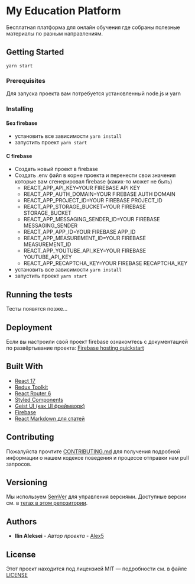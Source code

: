 # My Education Platform

Бесплатная платформа для онлайн обучения где собраны полезные материалы по разным направлениям.

## Getting Started

```
yarn start
```

### Prerequisites

Для запуска проекта вам потребуется установленный node.js и yarn

### Installing

#### Без firebase

* установить все зависимости ```yarn install```
* запустить проект ```yarn start```

#### С firebase

* Создать новый проект в firebase
* Создать .env файл в корне проекта и перенести свои значения которые вам сгенерировал firebase (каких-то может не быть)
  * REACT_APP_API_KEY=YOUR FIREBASE API KEY
  * REACT_APP_AUTH_DOMAIN=YOUR FIREBASE AUTH DOMAIN
  * REACT_APP_PROJECT_ID=YOUR FIREBASE PROJECT_ID
  * REACT_APP_STORAGE_BUCKET=YOUR FIREBASE STORAGE_BUCKET
  * REACT_APP_MESSAGING_SENDER_ID=YOUR FIREBASE MESSAGING_SENDER
  * REACT_APP_APP_ID=YOUR FIREBASE APP_ID
  * REACT_APP_MEASUREMENT_ID=YOUR FIREBASE MEASUREMENT_ID
  * REACT_APP_YOUTUBE_API_KEY=YOUR FIREBASE YOUTUBE_API_KEY
  * REACT_APP_RECAPTCHA_KEY=YOUR FIREBASE RECAPTCHA_KEY
* установить все зависимости ```yarn install```
* запустить проект ```yarn start```

## Running the tests

Тесты появятся позже...

## Deployment

Если вы настроили свой проект firebase ознакомтесь с документацией по развёртывание проекта: [Firebase hosting quickstart](https://firebase.google.com/docs/hosting/quickstart/)

## Built With
* [React 17](https://ru.reactjs.org/)
* [Redux Toolkit](https://redux-toolkit.js.org/)
* [React Router 6](https://reactrouter.com/)
* [Styled Components](https://styled-components.com/)
* [Geist UI (как UI фреймворк)](https://geist-ui.dev/en-us)
* [Firebase](https://firebase.google.com/)
* [React Markdown для статей](https://github.com/remarkjs/react-markdown/)

## Contributing

Пожалуйста прочтите [CONTRIBUTING.md](https://github.com/Alex5/my-education-platform/blob/master/CONTRIBUTING.md) для получения подробной информации о нашем кодексе поведения и процессе отправки нам pull запросов.

## Versioning

Мы используем [SemVer](http://semver.org/) для управления версиями. Доступные версии см. в [тегах в этом репозитории](https://github.com/Alex5/my-education-platform/tags).

## Authors

* **Ilin Aleksei** - *Автор проекта* - [Alex5](https://github.com/Alex5)

## License

Этот проект находится под лицензией MIT — подробности см. в файле [LICENSE](https://github.com/Alex5/my-education-platform/blob/master/LICENSE)

